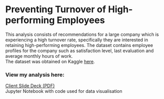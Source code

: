 # Preventing Turnover of High-performing Employees

This analysis consists of recommendations for a large company which is experiencing a high turnover rate, specifically they are interested in retaining high-performing employees. The dataset contains employee profiles for the company such as satisfaction level, last evaluation and average monthly hours of work.  
The dataset was obtained on Kaggle [here](https://www.kaggle.com/datasets/jacksonchou/hr-data-for-analytics).

### View my analysis here:  
[Client Slide Deck (PDF)](https://github.com/martina-torce/data-analytics/blob/main/Preventing%20Turnover%20of%20High-performance%20Employees/Slide%20Deck.pdf)  
Jupyter Notebook with code used for data visualisation
